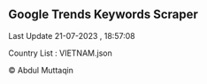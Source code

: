 

## Google Trends Keywords Scraper 
 
Last Update 21-07-2023 , 18:57:08

Country List :
VIETNAM.json



© Abdul Muttaqin 
